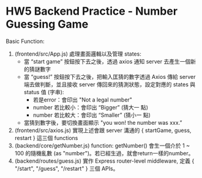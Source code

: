# HW5 Backend Practice - Number Guessing Game

Basic Function:
1. (frontend/src/App.js) 處理畫面邏輯以及管理 states:
    - 當 “start game” 按鈕按下去之後，透過 axios 通知 server 去產生一個新的猜謎數字
    - 當 “guess!” 按鈕按下去之後，把輸入匡猜的數字透過 Axios 傳給 server 端去做判斷，並且接收 server 傳回來的猜測狀態，設定對應的 states 與 status 值 (字串):
        - 若是error：會印出 "Not a legal number"
        - number 若比較小：會印出 “Bigger” (猜大一 點)
        - number 若比較大：會印出 “Smaller” (猜小一 點)
    - 當猜到數字後，要切換畫面顯示 "you won! the number was xxx.”
2. (frontend/src/axios.js) 實現上述會跟 server 溝通的 { startGame, guess, restart } 這三個 functions
3. (backend/core/getNumber.js) function: getNumber() 會生一個介於 1 ~ 100 的隨機亂數 (as "number")。若已經生過，就會return一樣的number。
4. (backend/routes/guess.js) 實作 Express router-level middleware, 定義 { "/start", "/guess", "/restart" } 三個 APIs。